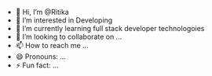 - 👋 Hi, I’m @Ritika
- 👀 I’m interested in Developing
- 🌱 I’m currently learning full stack developer technologoies
- 💞️ I’m looking to collaborate on ...
- 📫 How to reach me ...
- 😄 Pronouns: ...
- ⚡ Fun fact: ...

<!---
Coder-ritu-09/Coder-ritu-09 is a ✨ special ✨ repository because its `README.md` (this file) appears on your GitHub profile.
You can click the Preview link to take a look at your changes.
--->

